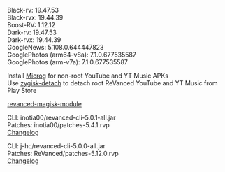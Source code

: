 Black-rv: 19.47.53  
Black-rvx: 19.44.39  
Boost-RV: 1.12.12  
Dark-rv: 19.47.53  
Dark-rvx: 19.44.39  
GoogleNews: 5.108.0.644447823  
GooglePhotos (arm64-v8a): 7.1.0.677535587  
GooglePhotos (arm-v7a): 7.1.0.677535587  

Install [Microg](https://github.com/ReVanced/GmsCore/releases) for non-root YouTube and YT Music APKs  
Use [zygisk-detach](https://github.com/j-hc/zygisk-detach) to detach root ReVanced YouTube and YT Music from Play Store  

[revanced-magisk-module](https://github.com/j-hc/revanced-magisk-module)
  
CLI: inotia00/revanced-cli-5.0.1-all.jar  
Patches: inotia00/patches-5.4.1.rvp  
[Changelog](https://github.com/inotia00/revanced-patches/releases/tag/v5.4.1)

CLI: j-hc/revanced-cli-5.0.0-all.jar  
Patches: ReVanced/patches-5.12.0.rvp  
[Changelog](https://github.com/ReVanced/revanced-patches/releases/tag/v5.12.0)  

